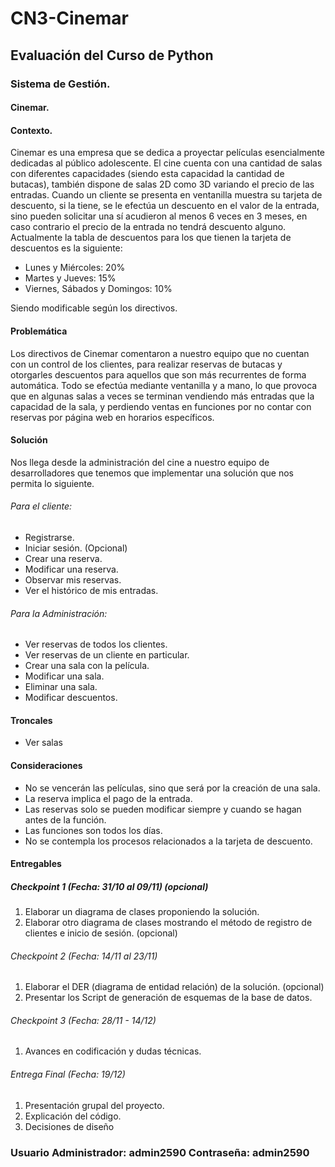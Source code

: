 # CN3-Cinemar
## Evaluación del Curso de Python

### Sistema de Gestión.

#### Cinemar.

#### Contexto.

Cinemar es una empresa que se dedica a proyectar películas esencialmente
dedicadas al público adolescente.
El cine cuenta con una cantidad de salas con diferentes capacidades (siendo
esta capacidad la cantidad de butacas), también dispone de salas 2D como 3D
variando el precio de las entradas.
Cuando un cliente se presenta en ventanilla muestra su tarjeta de descuento, si
la tiene, se le efectúa un descuento en el valor de la entrada, sino pueden solicitar una
sí acudieron al menos 6 veces en 3 meses, en caso contrario el precio de la entrada no
tendrá descuento alguno.
Actualmente la tabla de descuentos para los que tienen la tarjeta de
descuentos es la siguiente:
- Lunes y Miércoles: 20%
- Martes y Jueves: 15%
- Viernes, Sábados y Domingos: 10%

Siendo modificable según los directivos.

#### Problemática
Los directivos de Cinemar comentaron a nuestro equipo que no cuentan con un
control de los clientes, para realizar reservas de butacas y otorgarles descuentos para
aquellos que son más recurrentes de forma automática.
Todo se efectúa mediante ventanilla y a mano, lo que provoca que en algunas
salas a veces se terminan vendiendo más entradas que la capacidad de la sala, y
perdiendo ventas en funciones por no contar con reservas por página web en horarios
específicos.

#### Solución
Nos llega desde la administración del cine a nuestro equipo de desarrolladores
que tenemos que implementar una solución que nos permita lo siguiente.
###### Para el cliente:
- Registrarse.
- Iniciar sesión. (Opcional)
- Crear una reserva.
- Modificar una reserva.
- Observar mis reservas.
- Ver el histórico de mis entradas.
###### Para la Administración:
- Ver reservas de todos los clientes.
- Ver reservas de un cliente en particular.
- Crear una sala con la película.
- Modificar una sala.
- Eliminar una sala.
- Modificar descuentos.
####  Troncales
- Ver salas
#### Consideraciones
- No se vencerán las películas, sino que será por la creación de una sala.
- La reserva implica el pago de la entrada.
- Las reservas solo se pueden modificar siempre y cuando se hagan antes de la
función.
- Las funciones son todos los días.
- No se contempla los procesos relacionados a la tarjeta de descuento.

#### Entregables

##### Checkpoint 1 (Fecha: 31/10 al 09/11) (opcional)
1) Elaborar un diagrama de clases proponiendo la solución.
2) Elaborar otro diagrama de clases mostrando el método de registro de clientes e inicio de sesión. (opcional)

###### Checkpoint 2 (Fecha: 14/11 al 23/11)
1) Elaborar el DER (diagrama de entidad relación) de la solución. (opcional)
2) Presentar los Script de generación de esquemas de la base de datos.

###### Checkpoint 3 (Fecha: 28/11 - 14/12)
1) Avances en codificación y dudas técnicas.

###### Entrega Final (Fecha: 19/12)
1) Presentación grupal del proyecto.
2) Explicación del código.
3) Decisiones de diseño


### Usuario Administrador: admin2590 Contraseña: admin2590

